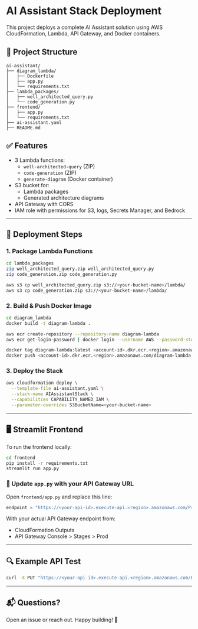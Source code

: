 # AI Assistant Stack Deployment

This project deploys a complete AI Assistant solution using AWS CloudFormation, Lambda, API Gateway, and Docker containers.

## 📁 Project Structure

```
ai-assistant/
├── diagram_lambda/
│   ├── Dockerfile
│   ├── app.py
│   └── requirements.txt
├── lambda_packages/
│   ├── well_architected_query.py
│   └── code_generation.py
├── frontend/
│   ├── app.py
│   └── requirements.txt
├── ai-assistant.yaml
├── README.md
```

## ✅ Features

- 3 Lambda functions:
  - `well-architected-query` (ZIP)
  - `code-generation` (ZIP)
  - `generate-diagram` (Docker container)
- S3 bucket for:
  - Lambda packages
  - Generated architecture diagrams
- API Gateway with CORS
- IAM role with permissions for S3, logs, Secrets Manager, and Bedrock

---

## 🚀 Deployment Steps

### 1. Package Lambda Functions

```bash
cd lambda_packages
zip well_architected_query.zip well_architected_query.py
zip code_generation.zip code_generation.py

aws s3 cp well_architected_query.zip s3://<your-bucket-name>/lambda/
aws s3 cp code_generation.zip s3://<your-bucket-name>/lambda/
```

### 2. Build & Push Docker Image

```bash
cd diagram_lambda
docker build -t diagram-lambda .

aws ecr create-repository --repository-name diagram-lambda
aws ecr get-login-password | docker login --username AWS --password-stdin <account-id>.dkr.ecr.<region>.amazonaws.com

docker tag diagram-lambda:latest <account-id>.dkr.ecr.<region>.amazonaws.com/diagram-lambda:latest
docker push <account-id>.dkr.ecr.<region>.amazonaws.com/diagram-lambda:latest
```

### 3. Deploy the Stack

```bash
aws cloudformation deploy \
  --template-file ai-assistant.yaml \
  --stack-name AIAssistantStack \
  --capabilities CAPABILITY_NAMED_IAM \
  --parameter-overrides S3BucketName=<your-bucket-name>
```

---

## 🖥️ Streamlit Frontend

To run the frontend locally:

```bash
cd frontend
pip install -r requirements.txt
streamlit run app.py
```

### 🔧 Update `app.py` with your API Gateway URL

Open `frontend/app.py` and replace this line:

```python
endpoint = "https://<your-api-id>.execute-api.<region>.amazonaws.com/Prod/query"
```

With your actual API Gateway endpoint from:
- CloudFormation Outputs
- API Gateway Console > Stages > Prod

---

## 🔍 Example API Test

```bash
curl -X PUT "https://<your-api-id>.execute-api.<region>.amazonaws.com/Prod/query?query=Draw EC2 > S3 > RDS"
```

---

## 📬 Questions?

Open an issue or reach out. Happy building! 🚀
